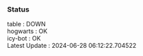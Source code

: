 ### Status


table : DOWN  
hogwarts : OK  
icy-bot : OK  
Latest Update : 2024-06-28 06:12:22.704522

